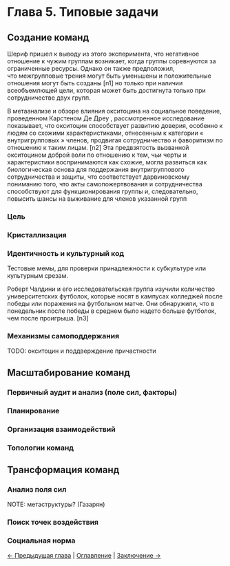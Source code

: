# Глава 5. Типовые задачи

## Создание команд

Шериф пришел к выводу из этого эксперимента, что негативное отношение к чужим группам возникает, когда группы соревнуются за ограниченные ресурсы. Однако он также предположил, что межгрупповые трения могут быть уменьшены и положительные отношения могут быть созданы [n1] но только при наличии всеобъемлющей цели, которая может быть достигнута только при сотрудничестве двух групп.

В метаанализе и обзоре влияния окситоцина на социальное поведение, проведенном Карстеном Де Дреу , рассмотренное исследование показывает, что окситоцин способствует развитию доверия, особенно к людям со схожими характеристиками, отнесенным к категории « внутригрупповых » членов, продвигая сотрудничество и фаворитизм по отношению к таким лицам. [n2] Эта предвзятость вызванной окситоцином доброй воли по отношению к тем, чьи черты и характеристики воспринимаются как схожие, могла развиться как биологическая основа для поддержания внутригруппового сотрудничества и защиты, что соответствует дарвиновскому пониманию того, что акты самопожертвования и сотрудничества способствуют для функционирования группы и, следовательно, повысить шансы на выживание для членов указанной групп

### Цель

### Кристаллизация

### Идентичность и культурный код

Тестовые мемы, для проверки принадлежности к субкультуре или культурным срезам.

Роберт Чалдини и его исследовательская группа изучили количество университетских футболок, которые носят в кампусах колледжей после победы или поражения на футбольном матче. Они обнаружили, что в понедельник после победы в среднем было надето больше футболок, чем после проигрыша. [n3]

### Механизмы самоподдержания

TODO: окситоцин и поддверждение причастности

## Масштабирование команд

### Первичный аудит и анализ (поле сил, факторы)

### Планирование

### Организация взаимодействий

### Топологии команд

## Трансформация команд

### Анализ поля сил

NOTE: метаструктуры? (Газарян)

### Поиск точек воздействия

### Социальная норма

[← Предыдущая глава](04.chapter4.md) | [Оглавление](README.md) | [Заключение →](conclusion.md)
